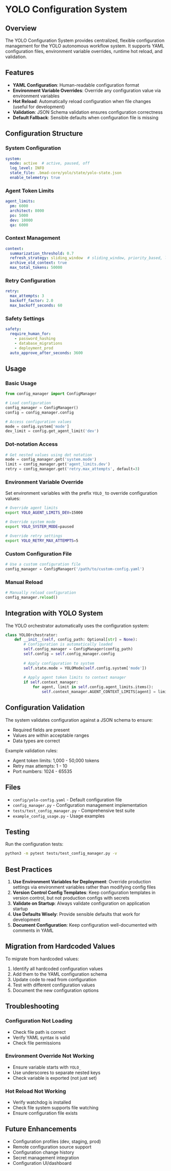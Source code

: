 # YOLO Configuration System

## Overview
The YOLO Configuration System provides centralized, flexible configuration management for the YOLO autonomous workflow system. It supports YAML configuration files, environment variable overrides, runtime hot reload, and validation.

## Features
- **YAML Configuration**: Human-readable configuration format
- **Environment Variable Overrides**: Override any configuration value via environment variables
- **Hot Reload**: Automatically reload configuration when file changes (useful for development)
- **Validation**: JSON Schema validation ensures configuration correctness
- **Default Fallback**: Sensible defaults when configuration file is missing

## Configuration Structure

### System Configuration
```yaml
system:
  mode: active  # active, paused, off
  log_level: INFO
  state_file: .bmad-core/yolo/state/yolo-state.json
  enable_telemetry: true
```

### Agent Token Limits
```yaml
agent_limits:
  pm: 6000
  architect: 8000
  po: 5000
  dev: 10000
  qa: 6000
```

### Context Management
```yaml
context:
  summarization_threshold: 0.7
  refresh_strategy: sliding_window  # sliding_window, priority_based, lru
  archive_old_context: true
  max_total_tokens: 50000
```

### Retry Configuration
```yaml
retry:
  max_attempts: 3
  backoff_factor: 2.0
  max_backoff_seconds: 60
```

### Safety Settings
```yaml
safety:
  require_human_for:
    - password_hashing
    - database_migrations
    - deployment_prod
  auto_approve_after_seconds: 3600
```

## Usage

### Basic Usage
```python
from config_manager import ConfigManager

# Load configuration
config_manager = ConfigManager()
config = config_manager.config

# Access configuration values
mode = config.system['mode']
dev_limit = config.get_agent_limit('dev')
```

### Dot-notation Access
```python
# Get nested values using dot notation
mode = config_manager.get('system.mode')
limit = config_manager.get('agent_limits.dev')
retry = config_manager.get('retry.max_attempts', default=3)
```

### Environment Variable Override
Set environment variables with the prefix `YOLO_` to override configuration values:

```bash
# Override agent limits
export YOLO_AGENT_LIMITS_DEV=15000

# Override system mode
export YOLO_SYSTEM_MODE=paused

# Override retry settings
export YOLO_RETRY_MAX_ATTEMPTS=5
```

### Custom Configuration File
```python
# Use a custom configuration file
config_manager = ConfigManager('/path/to/custom-config.yaml')
```

### Manual Reload
```python
# Manually reload configuration
config_manager.reload()
```

## Integration with YOLO System

The YOLO orchestrator automatically uses the configuration system:

```python
class YOLOOrchestrator:
    def __init__(self, config_path: Optional[str] = None):
        # Configuration is automatically loaded
        self.config_manager = ConfigManager(config_path)
        self.config = self.config_manager.config
        
        # Apply configuration to system
        self.state.mode = YOLOMode(self.config.system['mode'])
        
        # Apply agent token limits to context manager
        if self.context_manager:
            for agent, limit in self.config.agent_limits.items():
                self.context_manager.AGENT_CONTEXT_LIMITS[agent] = limit
```

## Configuration Validation

The system validates configuration against a JSON schema to ensure:
- Required fields are present
- Values are within acceptable ranges
- Data types are correct

Example validation rules:
- Agent token limits: 1,000 - 50,000 tokens
- Retry max attempts: 1 - 10
- Port numbers: 1024 - 65535

## Files

- `config/yolo-config.yaml` - Default configuration file
- `config_manager.py` - Configuration management implementation
- `tests/test_config_manager.py` - Comprehensive test suite
- `example_config_usage.py` - Usage examples

## Testing

Run the configuration tests:
```bash
python3 -m pytest tests/test_config_manager.py -v
```

## Best Practices

1. **Use Environment Variables for Deployment**: Override production settings via environment variables rather than modifying config files
2. **Version Control Config Templates**: Keep configuration templates in version control, but not production configs with secrets
3. **Validate on Startup**: Always validate configuration on application startup
4. **Use Defaults Wisely**: Provide sensible defaults that work for development
5. **Document Configuration**: Keep configuration well-documented with comments in YAML

## Migration from Hardcoded Values

To migrate from hardcoded values:

1. Identify all hardcoded configuration values
2. Add them to the YAML configuration schema
3. Update code to read from configuration
4. Test with different configuration values
5. Document the new configuration options

## Troubleshooting

### Configuration Not Loading
- Check file path is correct
- Verify YAML syntax is valid
- Check file permissions

### Environment Override Not Working
- Ensure variable starts with `YOLO_`
- Use underscores to separate nested keys
- Check variable is exported (not just set)

### Hot Reload Not Working
- Verify watchdog is installed
- Check file system supports file watching
- Ensure configuration file exists

## Future Enhancements
- Configuration profiles (dev, staging, prod)
- Remote configuration source support
- Configuration change history
- Secret management integration
- Configuration UI/dashboard